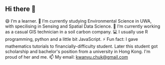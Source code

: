## Hi there 👋

<!--
**KwanYuChuk/KwanYuChuk** is a ✨ _special_ ✨ repository because its `README.md` (this file) appears on your GitHub profile.

Here are some ideas to get you started:

- 🔭 I’m currently working on ...
- 🌱 I’m currently learning ...
- 👯 I’m looking to collaborate on ...
- 🤔 I’m looking for help with ...
- 💬 Ask me about ...
- 📫 How to reach me: ...
- 😄 Pronouns: ...
- ⚡ Fun fact: ...
-->
😄 I’m a learner.
🌱 I’m currently studying Environmental Science in UWA, with specilising in Sensing and Spatial Data Science.
🔭 I’m currently working as a casual GIS technician in a soil carbon company.
💻 I usually use R programming, python and a little bit JavaScript.
⚡ Fun fact: I gave mathematics tutorials to financially-difficulty student. Later this student got scholarship and bachelor's position from a university in Hong Kong. I'm proud of her and me.
📫 My email: kwanyu.chuk@gmail.com
